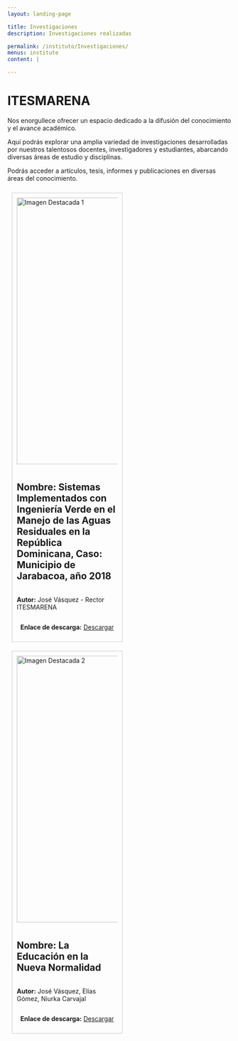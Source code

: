 ```yaml
---
layout: landing-page

title: Investigaciones
description: Investigaciones realizadas

permalink: /instituto/Investigaciones/
menus: institute
content: |

---
```


<html>
<head>
  <meta charset="UTF-8">
</head>
<body>
  <h1>ITESMARENA</h1>
  <p>Nos enorgullece ofrecer un espacio dedicado a la difusión del conocimiento y el avance académico.</p>
  <p>Aquí podrás explorar una amplia variedad de investigaciones desarrolladas por nuestros talentosos docentes, investigadores y estudiantes, abarcando diversas áreas de estudio y disciplinas.</p>
  <p>Podrás acceder a artículos, tesis, informes y publicaciones en diversas áreas del conocimiento.</p>

  <div style="display: flex; flex-wrap: wrap;">
    <div style="width: 45%; margin: 10px; padding: 10px; border: 1px solid #ccc; display: flex; flex-direction: column; align-items: center;">
      <img src="https://res.cloudinary.com/duuonteo7/image/upload/v1637009921/Tesis%20Doctoral%20Jose%20Vasquez/%C3%ADndice.jpg" alt="Imagen Destacada 1" style="width: 600px; height: 600px; margin-bottom: 10px;">
      <h2>Nombre: Sistemas Implementados con Ingeniería Verde en el Manejo de las Aguas Residuales en la República Dominicana, Caso: Municipio de Jarabacoa, año 2018</h2>
      <p><strong>Autor:</strong> José Vásquez - Rector ITESMARENA</p>
      <p><strong>Enlace de descarga:</strong> <a href="https://res.cloudinary.com/duuonteo7/image/upload/v1689340317/Tesis_Doctoral_Jose_Vasquez.pdf">Descargar</a></p>
    </div>
    <div style="width: 45%; margin: 10px; padding: 10px; border: 1px solid #ccc; display: flex; flex-direction: column; align-items: center;">
      <img src="https://res.cloudinary.com/duuonteo7/image/upload/v1644239236/Bienvenida%202da%20promocion/273264668_482549006610047_8736875821686182935_n.jpg" alt="Imagen Destacada 2" style="width: 600px; height: 600px; margin-bottom: 10px;">
      <h2>Nombre: La Educación en la Nueva Normalidad</h2>
      <p><strong>Autor:</strong> José Vásquez, Elías Gómez, Niurka Carvajal</p>
      <p><strong>Enlace de descarga:</strong> <a href="https://res.cloudinary.com/duuonteo7/image/upload/v1689942872/Art%C3%ADculo_cient%C3%ADfico_La_Educaci%C3%B3n_en_la_Nueva_Normalidad.pdf">Descargar</a></p>
    </div>
  </div>
</body>
</html>

